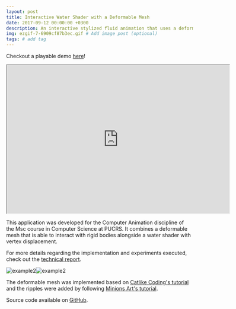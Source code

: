 ```yaml
---
layout: post
title: Interactive Water Shader with a Deformable Mesh
date: 2017-09-12 00:00:00 +0300
description: An interactive stylized fluid animation that uses a deformable mesh and shaders
img: ezgif-7-6909cf87b3ec.gif # Add image post (optional)
tags: # add tag
---
```

Checkout a playable demo [here](https://julia-melgare.github.io/interactive-water-demo/)!
<p align="center">
  <div>
    <iframe id="waterDemo"
        width="600"
        height="400"
        src="https://julia-melgare.github.io/interactive-water-demo">
    </iframe>
  </div>  
</p>

This application was developed for the Computer Animation discipline of the Msc course in Computer Science at PUCRS. It combines a deformable mesh that is able to interact with rigid bodies alongside a water shader with vertex displacement. 

For more details regarding the implementation and experiments executed, check out the [technical report](https://github.com/Julia-Melgare/Deformable-Water/blob/master/Report.pdf).

![example2](https://github.com/Julia-Melgare/Deformable-Water/raw/master/Gifs/light-obj.gif)![example2](https://github.com/Julia-Melgare/Deformable-Water/raw/master/Gifs/heavy-obj.gif)

The deformable mesh was implemented based on [Catlike Coding's tutorial](https://catlikecoding.com/unity/tutorials/mesh-deformation/) and the ripples were added by following [Minions Art's tutorial](https://www.patreon.com/posts/24192529).

Source code available on [GitHub](https://github.com/Julia-Melgare/Deformable-Water/).
